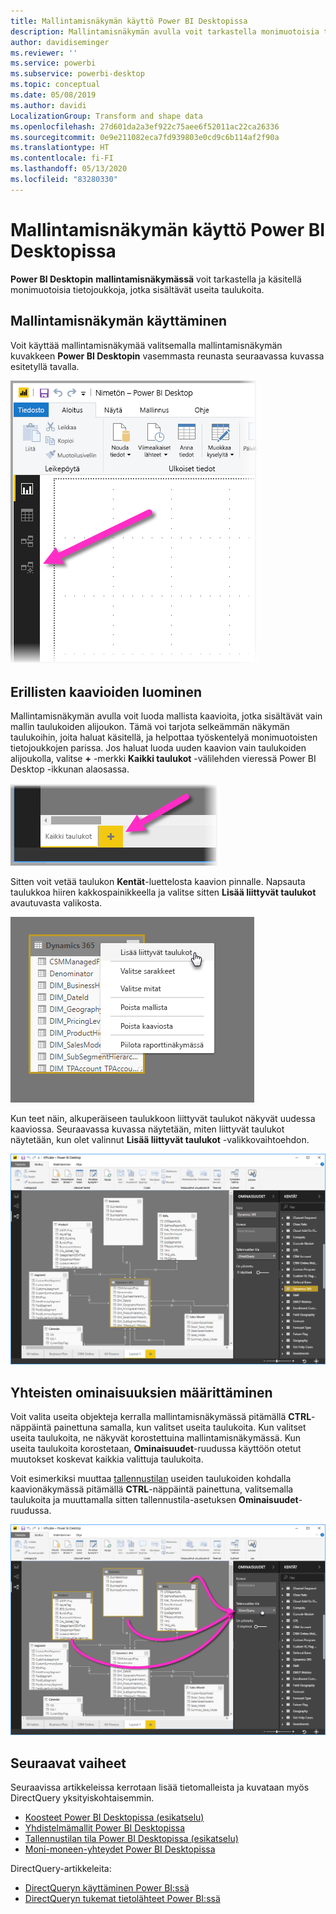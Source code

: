 ```yaml
---
title: Mallintamisnäkymän käyttö Power BI Desktopissa
description: Mallintamisnäkymän avulla voit tarkastella monimuotoisia tietojoukkoja visuaalisessa muodossa Power BI Desktopissa
author: davidiseminger
ms.reviewer: ''
ms.service: powerbi
ms.subservice: powerbi-desktop
ms.topic: conceptual
ms.date: 05/08/2019
ms.author: davidi
LocalizationGroup: Transform and shape data
ms.openlocfilehash: 27d601da2a3ef922c75aee6f52011ac22ca26336
ms.sourcegitcommit: 0e9e211082eca7fd939803e0cd9c6b114af2f90a
ms.translationtype: HT
ms.contentlocale: fi-FI
ms.lasthandoff: 05/13/2020
ms.locfileid: "83280330"
---
```

# <a name="work-with-modeling-view-in-power-bi-desktop"></a>Mallintamisnäkymän käyttö Power BI Desktopissa

**Power BI Desktopin** **mallintamisnäkymässä** voit tarkastella ja käsitellä monimuotoisia tietojoukkoja, jotka sisältävät useita taulukoita.


## <a name="using-modeling-view"></a>Mallintamisnäkymän käyttäminen

Voit käyttää mallintamisnäkymää valitsemalla mallintamisnäkymän kuvakkeen **Power BI Desktopin** vasemmasta reunasta seuraavassa kuvassa esitetyllä tavalla.

![Mallintamisnäkymän kuvake Power BI Desktopissa](media/desktop-modeling-view/modeling-view_02.png)

## <a name="creating-separate-diagrams"></a>Erillisten kaavioiden luominen

Mallintamisnäkymän avulla voit luoda mallista kaavioita, jotka sisältävät vain mallin taulukoiden alijoukon. Tämä voi tarjota selkeämmän näkymän taulukoihin, joita haluat käsitellä, ja helpottaa työskentelyä monimuotoisten tietojoukkojen parissa. Jos haluat luoda uuden kaavion vain taulukoiden alijoukolla, valitse **+** -merkki **Kaikki taulukot** -välilehden vieressä Power BI Desktop -ikkunan alaosassa.

![Luo uusi kaavio napsauttamalla +-merkkiä Välilehdet-osassa](media/desktop-modeling-view/modeling-view_03.png)

Sitten voit vetää taulukon **Kentät**-luettelosta kaavion pinnalle. Napsauta taulukkoa hiiren kakkospainikkeella ja valitse sitten **Lisää liittyvät taulukot** avautuvasta valikosta.

![Napsauta taulukkoa hiiren kakkospainikkeella ja valitse Lisää liittyvät taulukot](media/desktop-modeling-view/modeling-view_04.png)

Kun teet näin, alkuperäiseen taulukkoon liittyvät taulukot näkyvät uudessa kaaviossa. Seuraavassa kuvassa näytetään, miten liittyvät taulukot näytetään, kun olet valinnut **Lisää liittyvät taulukot** -valikkovaihtoehdon.

![Liittyvien taulukoiden näyttäminen](media/desktop-modeling-view/modeling-view_05.png)

## <a name="setting-common-properties"></a>Yhteisten ominaisuuksien määrittäminen

Voit valita useita objekteja kerralla mallintamisnäkymässä pitämällä **CTRL**-näppäintä painettuna samalla, kun valitset useita taulukoita. Kun valitset useita taulukoita, ne näkyvät korostettuina mallintamisnäkymässä. Kun useita taulukoita korostetaan, **Ominaisuudet**-ruudussa käyttöön otetut muutokset koskevat kaikkia valittuja taulukoita.

Voit esimerkiksi muuttaa [tallennustilan](desktop-storage-mode.md) useiden taulukoiden kohdalla kaavionäkymässä pitämällä **CTRL**-näppäintä painettuna, valitsemalla taulukoita ja muuttamalla sitten tallennustila-asetuksen  **Ominaisuudet**-ruudussa.

![Valitse useita taulukoita pitämällä CTRL-näppäintä painettuna ja määritä sitten yhteiset ominaisuudet kaikille valituille taulukoille](media/desktop-modeling-view/modeling-view_06.png)


## <a name="next-steps"></a>Seuraavat vaiheet

Seuraavissa artikkeleissa kerrotaan lisää tietomalleista ja kuvataan myös DirectQuery yksityiskohtaisemmin.

* [Koosteet Power BI Desktopissa (esikatselu)](desktop-aggregations.md)
* [Yhdistelmämallit Power BI Desktopissa](desktop-composite-models.md)
* [Tallennustilan tila Power BI Desktopissa (esikatselu)](desktop-storage-mode.md)
* [Moni-moneen-yhteydet Power BI Desktopissa](desktop-many-to-many-relationships.md)


DirectQuery-artikkeleita:

* [DirectQueryn käyttäminen Power BI:ssä](../connect-data/desktop-directquery-about.md)
* [DirectQueryn tukemat tietolähteet Power BI:ssä](../connect-data/power-bi-data-sources.md)
